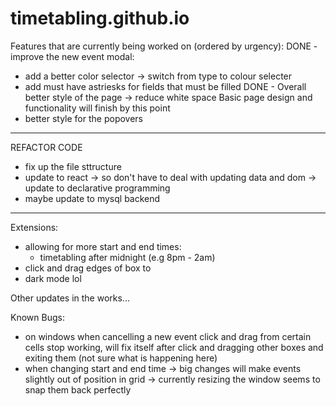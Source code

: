 # timetabling.github.io
Features that are currently being worked on (ordered by urgency):
DONE - improve the new event modal:
   - add a better color selector -> switch from type to colour selecter
   - add must have astriesks for fields that must be filled
DONE - Overall better style of the page -> reduce white space
Basic page design and functionality will finish by this point
- better style for the popovers
-------------------------------------------
REFACTOR CODE 
- fix up the file sttructure 
- update to react -> so don't have to deal with updating data and dom
                  -> update to declarative programming
- maybe update to mysql backend
-------------------------------------------
Extensions:
- allowing for more start and end times:
   - timetabling after midnight (e.g 8pm - 2am)
- click and drag edges of box to 
- dark mode lol

Other updates in the works...

Known Bugs:
- on windows when cancelling a new event click and drag from certain cells stop working, will fix itself after click and dragging other boxes and exiting them (not sure what is happening here)
- when changing start and end time -> big changes will make events slightly out of position in grid -> currently resizing the window seems to snap them back perfectly
